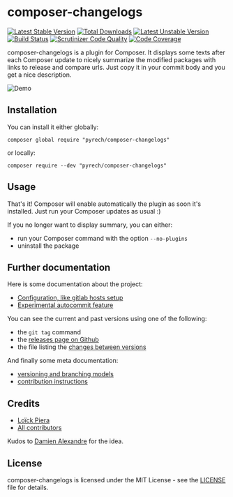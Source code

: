 # composer-changelogs

[![Latest Stable Version](https://poser.pugx.org/pyrech/composer-changelogs/v/stable)](https://packagist.org/packages/pyrech/composer-changelogs)
[![Total Downloads](https://poser.pugx.org/pyrech/composer-changelogs/downloads)](https://packagist.org/packages/pyrech/composer-changelogs)
[![Latest Unstable Version](https://poser.pugx.org/pyrech/composer-changelogs/v/unstable)](https://packagist.org/packages/pyrech/composer-changelogs)
[![Build Status](https://travis-ci.org/pyrech/composer-changelogs.svg?branch=main)](https://travis-ci.org/pyrech/composer-changelogs)
[![Scrutinizer Code Quality](https://scrutinizer-ci.com/g/pyrech/composer-changelogs/badges/quality-score.png?b=main)](https://scrutinizer-ci.com/g/pyrech/composer-changelogs/?branch=main)
[![Code Coverage](https://scrutinizer-ci.com/g/pyrech/composer-changelogs/badges/coverage.png?b=main)](https://scrutinizer-ci.com/g/pyrech/composer-changelogs/?branch=main)

composer-changelogs is a plugin for Composer. It displays some texts after each
Composer update to nicely summarize the modified packages with links to release
and compare urls. Just copy it in your commit body and you get a nice
description.

![Demo](doc/demo.gif)

## Installation

You can install it either globally:

```shell
composer global require "pyrech/composer-changelogs"
```

or locally:

```shell
composer require --dev "pyrech/composer-changelogs"
```

## Usage

That's it! Composer will enable automatically the plugin as soon it's
installed. Just run your Composer updates as usual :)

If you no longer want to display summary, you can either:
- run your Composer command with the option `--no-plugins`
- uninstall the package

## Further documentation

Here is some documentation about the project:

* [Configuration, like gitlab hosts setup](doc/configuration.md)
* [Experimental autocommit feature](doc/autocommit.md)

You can see the current and past versions using one of the following:

* the `git tag` command
* the [releases page on Github](https://github.com/pyrech/composer-changelogs/releases)
* the file listing the [changes between versions](CHANGELOG.md)

And finally some meta documentation:

* [versioning and branching models](VERSIONING.md)
* [contribution instructions](CONTRIBUTING.md)

## Credits

* [Loïck Piera](https://github.com/pyrech)
* [All contributors](https://github.com/pyrech/composer-changelogs/graphs/contributors)

Kudos to [Damien Alexandre](https://github.com/damienalexandre) for the idea.

## License

composer-changelogs is licensed under the MIT License - see the [LICENSE](LICENSE)
file for details.
